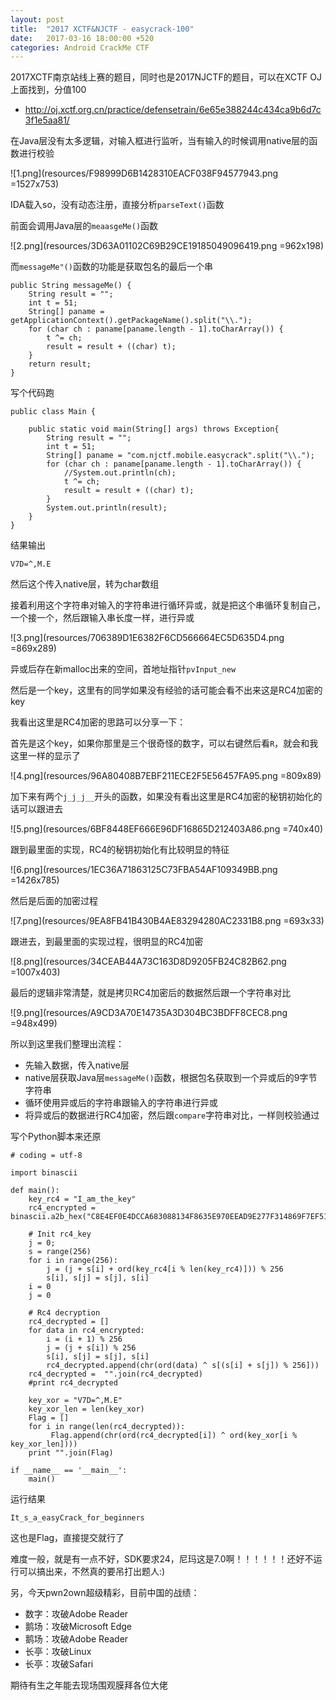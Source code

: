 ```yaml
---
layout: post
title:  "2017 XCTF&NJCTF - easycrack-100"
date:   2017-03-16 18:00:00 +520
categories: Android CrackMe CTF 
---
```


2017XCTF南京站线上赛的题目，同时也是2017NJCTF的题目，可以在XCTF OJ上面找到，分值100
- http://oj.xctf.org.cn/practice/defensetrain/6e65e388244c434ca9b6d7c3f1e5aa81/

在Java层没有太多逻辑，对输入框进行监听，当有输入的时候调用native层的函数进行校验

![1.png](resources/F98999D6B1428310EACF038F94577943.png =1527x753)

IDA载入so，没有动态注册，直接分析`parseText()`函数

前面会调用Java层的`meaasgeMe()`函数

![2.png](resources/3D63A01102C69B29CE19185049096419.png =962x198)

而`messageMe"()`函数的功能是获取包名的最后一个串
```
public String messageMe() {
    String result = "";
    int t = 51;
    String[] paname = getApplicationContext().getPackageName().split("\\.");
    for (char ch : paname[paname.length - 1].toCharArray()) {
        t ^= ch;
        result = result + ((char) t);
    }
    return result;
}
```

写个代码跑
```
public class Main {
	
	public static void main(String[] args) throws Exception{
		String result = "";
        int t = 51;
        String[] paname = "com.njctf.mobile.easycrack".split("\\.");
        for (char ch : paname[paname.length - 1].toCharArray()) {
        	//System.out.println(ch);
            t ^= ch;
            result = result + ((char) t);
        }
        System.out.println(result);
	}
}
```

结果输出
```
V7D=^,M.E
```

然后这个传入native层，转为char数组

接着利用这个字符串对输入的字符串进行循环异或，就是把这个串循环复制自己，一个接一个，然后跟输入串长度一样，进行异或

![3.png](resources/706389D1E6382F6CD566664EC5D635D4.png =869x289)

异或后存在新malloc出来的空间，首地址指针`pvInput_new`

然后是一个key，这里有的同学如果没有经验的话可能会看不出来这是RC4加密的key

我看出这里是RC4加密的思路可以分享一下：

首先是这个key，如果你那里是三个很奇怪的数字，可以右键然后看`R`，就会和我这里一样的显示了

![4.png](resources/96A80408B7EBF211ECE2F5E56457FA95.png =809x89)

加下来有两个`j_j_j__`开头的函数，如果没有看出这里是RC4加密的秘钥初始化的话可以跟进去

![5.png](resources/6BF8448EF666E96DF16865D212403A86.png =740x40)

跟到最里面的实现，RC4的秘钥初始化有比较明显的特征

![6.png](resources/1EC36A71863125C73FBA54AF109349BB.png =1426x785)

然后是后面的加密过程

![7.png](resources/9EA8FB41B430B4AE83294280AC2331B8.png =693x33)

跟进去，到最里面的实现过程，很明显的RC4加密

![8.png](resources/34CEAB44A73C163D8D9205FB24C82B62.png =1007x403)

最后的逻辑非常清楚，就是拷贝RC4加密后的数据然后跟一个字符串对比

![9.png](resources/A9CD3A70E14735A3D304BC3BDFF8CEC8.png =948x499)

所以到这里我们整理出流程：
- 先输入数据，传入native层
- native层获取Java层`messageMe()`函数，根据包名获取到一个异或后的9字节字符串
- 循环使用异或后的字符串跟输入的字符串进行异或
- 将异或后的数据进行RC4加密，然后跟`compare`字符串对比，一样则校验通过

写个Python脚本来还原
```
# coding = utf-8

import binascii

def main():
	key_rc4 = "I_am_the_key"
	rc4_encrypted = binascii.a2b_hex("C8E4EF0E4DCCA683088134F8635E970EEAD9E277F314869F7EF5198A2AA4")
	
	# Init rc4_key
	j = 0;
	s = range(256)
	for i in range(256):
		j = (j + s[i] + ord(key_rc4[i % len(key_rc4)])) % 256
		s[i], s[j] = s[j], s[i]
	i = 0
	j = 0
	
	# Rc4 decryption
	rc4_decrypted = []
	for data in rc4_encrypted:
		i = (i + 1) % 256
		j = (j + s[i]) % 256
		s[i], s[j] = s[j], s[i]
		rc4_decrypted.append(chr(ord(data) ^ s[(s[i] + s[j]) % 256]))
	rc4_decrypted =  "".join(rc4_decrypted)
	#print rc4_decrypted

	key_xor = "V7D=^,M.E"
	key_xor_len = len(key_xor)
	Flag = []
	for i in range(len(rc4_decrypted)):
		 Flag.append(chr(ord(rc4_decrypted[i]) ^ ord(key_xor[i % key_xor_len])))
	print "".join(Flag)

if __name__ == '__main__':
	main()
```

运行结果
```
It_s_a_easyCrack_for_beginners
```

这也是Flag，直接提交就行了

难度一般，就是有一点不好，SDK要求24，尼玛这是7.0啊！！！！！！还好不运行可以搞出来，不然真的要吊打出题人:)

另，今天pwn2own超级精彩，目前中国的战绩：
- 数字：攻破Adobe Reader
- 鹅场：攻破Microsoft Edge
- 鹅场：攻破Adobe Reader
- 长亭：攻破Linux
- 长亭：攻破Safari

期待有生之年能去现场围观膜拜各位大佬